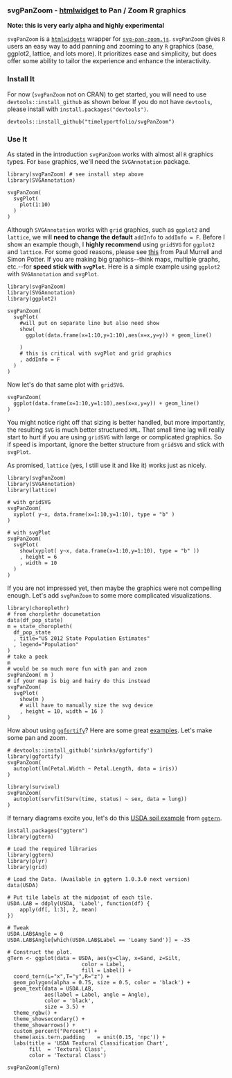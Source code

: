 ### svgPanZoom - [htmlwidget](http://htmlwidgets.org) to Pan / Zoom R graphics

**Note:  this is very early alpha and highly experimental**

`svgPanZoom` is a [`htmlwidgets`](http://htmlwidgets.org) wrapper for [`svg-pan-zoom.js`](https://github.com/ariutta/svg-pan-zoom).  `svgPanZoom` gives `R` users an easy way to add panning and zooming to any `R` graphics (base, ggplot2, lattice, and lots more).  It prioritizes ease and simplicity, but does offer some ability to tailor the experience and enhance the interactivity.

### Install It
For now (`svgPanZoom` not on CRAN) to get started, you will need to use `devtools::install_github` as shown below.  If you do not have `devtools`, please install with `install.packages("devtools")`.

```
devtools::install_github("timelyportfolio/svgPanZoom")
```

### Use It
As stated in the introduction `svgPanZoom` works with almost all `R` graphics types.  For `base` graphics, we'll need the `SVGAnnotation` package.

```
library(svgPanZoom) # see install step above
library(SVGAnnotation)

svgPanZoom(
  svgPlot(
    plot(1:10)
  )
)
```

Although `SVGAnnotation` works with `grid` graphics, such as `ggplot2` and `lattice`, we will **need to change the default** `addInfo` to `addInfo = F`.  Before I show an example though, I **highly recommend** using `gridSVG` for `ggplot2` and `lattice`.  For some good reasons, please see [this](http://stattech.wordpress.fos.auckland.ac.nz/2013-4-generating-structured-and-labelled-svg/) from Paul Murrell and Simon Potter.  If you are making big graphics--think maps, multiple graphs, etc.--for **speed stick with `svgPlot`**. Here is a simple example using `ggplot2` with `SVGAnnotation` and `svgPlot`.

```
library(svgPanZoom)
library(SVGAnnotation)
library(ggplot2)

svgPanZoom(
  svgPlot(
    #will put on separate line but also need show
    show(
      ggplot(data.frame(x=1:10,y=1:10),aes(x=x,y=y)) + geom_line()

    )
    # this is critical with svgPlot and grid graphics
    , addInfo = F
  )
)
```

Now let's do that same plot with `gridSVG`.

```
svgPanZoom(
  ggplot(data.frame(x=1:10,y=1:10),aes(x=x,y=y)) + geom_line()
)
```

You might notice right off that sizing is better handled, but more importantly, the resulting `SVG` is much better structured `XML`.  That small time lag will really start to hurt if you are using `gridSVG` with large or complicated graphics.  So if speed is important, ignore the better structure from `gridSVG` and stick with `svgPlot`.

As promised, `lattice` (yes, I still use it and like it) works just as nicely.

```
library(svgPanZoom)
library(SVGAnnotation)
library(lattice)
 
# with gridSVG
svgPanZoom(
  xyplot( y~x, data.frame(x=1:10,y=1:10), type = "b" )
)

# with svgPlot
svgPanZoom(
  svgPlot(
    show(xyplot( y~x, data.frame(x=1:10,y=1:10), type = "b" ))
    , height = 6
    , width = 10
  )
)
```

If you are not impressed yet, then maybe the graphics were not compelling enough.  Let's add `svgPanZoom` to some more complicated visualizations.

```
library(choroplethr)
# from chorplethr documetation
data(df_pop_state)
m = state_choropleth(
  df_pop_state
  , title="US 2012 State Population Estimates"
  , legend="Population"
)
# take a peek
m
# would be so much more fun with pan and zoom
svgPanZoom( m )
# if your map is big and hairy do this instead
svgPanZoom(
  svgPlot(
    show(m )
    # will have to manually size the svg device
    , height = 10, width = 16 )
)

```

How about using [`ggfortify`](https://github.com/sinhrks/ggfortify)?  Here are some great [examples](http://rpubs.com/sinhrks).  Let's make some pan and zoom.

```
# devtools::install_github('sinhrks/ggfortify')
library(ggfortify)
svgPanZoom(
  autoplot(lm(Petal.Width ~ Petal.Length, data = iris))
)

library(survival)
svgPanZoom(
  autoplot(survfit(Surv(time, status) ~ sex, data = lung))
)
```

If ternary diagrams excite you, let's do this [USDA soil example](http://www.ggtern.com/2014/01/15/usda-textural-soil-classification/) from [`ggtern`](http://www.ggtern.com).

```
install.packages("ggtern")
library(ggtern)

# Load the required libraries
library(ggtern)
library(plyr)
library(grid)
 
# Load the Data. (Available in ggtern 1.0.3.0 next version)
data(USDA)
 
# Put tile labels at the midpoint of each tile.
USDA.LAB = ddply(USDA, 'Label', function(df) {
    apply(df[, 1:3], 2, mean)
})
 
# Tweak
USDA.LAB$Angle = 0
USDA.LAB$Angle[which(USDA.LAB$Label == 'Loamy Sand')] = -35

# Construct the plot.
gTern <- ggplot(data = USDA, aes(y=Clay, x=Sand, z=Silt,
                        color = Label,
                        fill = Label)) +
  coord_tern(L="x",T="y",R="z") +
  geom_polygon(alpha = 0.75, size = 0.5, color = 'black') +
  geom_text(data = USDA.LAB,
            aes(label = Label, angle = Angle),
            color = 'black',
            size = 3.5) +
  theme_rgbw() +
  theme_showsecondary() +
  theme_showarrows() +
  custom_percent("Percent") +
  theme(axis.tern.padding    = unit(0.15, 'npc')) +
  labs(title = 'USDA Textural Classification Chart',
       fill  = 'Textural Class',
       color = 'Textural Class')
       
svgPanZoom(gTern)
```

